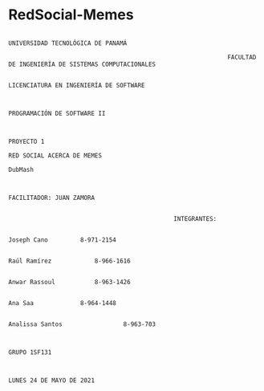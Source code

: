 # RedSocial-Memes

                                                                           UNIVERSIDAD TECNOLÓGICA DE PANAMÁ

                                                                 FACULTAD DE INGENIERÍA DE SISTEMAS COMPUTACIONALES 

                                                                        LICENCIATURA EN INGENIERÍA DE SOFTWARE


                                                                               PROGRAMACIÓN DE SOFTWARE II


                                                                                        PROYECTO 1
                                                                                RED SOCIAL ACERCA DE MEMES
                                                                                         DubMash


                                                                                FACILITADOR: JUAN ZAMORA


                                                  INTEGRANTES:

                                                                        Joseph Cano			8-971-2154

                                                                        Raúl Ramírez 			8-966-1616

                                                                        Anwar Rassoul 			8-963-1426

                                                                        Ana Saa				8-964-1448

                                                                        Analissa Santos                 8-963-703                           


                                                                                        GRUPO 1SF131


                                                                                  LUNES 24 DE MAYO DE 2021
